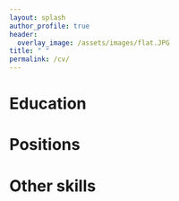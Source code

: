 ```yaml
---
layout: splash
author_profile: true
header:
  overlay_image: /assets/images/flat.JPG
title: " "
permalink: /cv/
---
```

# Education

# Positions

# Other skills
